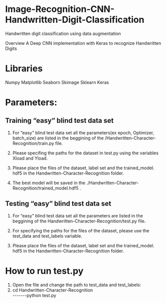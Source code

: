 # Image-Recognition-CNN-Handwritten-Digit-Classification
Handwritten digit classification using data augmentation 

 Overview
A Deep CNN implementation with Keras to recognize Handwritten Digits

# Libraries
Numpy
Matplotlib
Seaborn
Skimage
Sklearn
Keras


# Parameters:
 ## Training “easy” blind test data set
  1. For “easy” blind test data set all the parameters(ex epoch, Optimizer, batch_size) are listed in the beggining of the /Handwritten-Character-Recognition/train.py file.

  2. Please specifing the paths for the dataset in test.py using the variables Xload and Yload.

  3. Please place the files of the dataset, label set and the trained_model. hdf5 in the Handwritten-Character-Recognition folder.

4. The best model will be saved in the ./Handwritten-Character-Recognition/trained_model.hdf5  .



## Testing “easy” blind test data set
  1. For “easy” blind test data set all the parameters are listed in the beggining of the Handwritten-Character-Recognition/test.py</b> file.

  2. For specifying the paths for the files of the dataset, please use the  test_data and test_labels variable.

3. Please place the files of the dataset, label set and the trained_model. hdf5 in the Handwritten-Character-Recognition folder.



# How to run test.py

  1. Open the file and change the path to test_data and test_labels: <br/>
2.   cd Handwritten-Character-Recognition<br/>
  -------python test.py</b>
